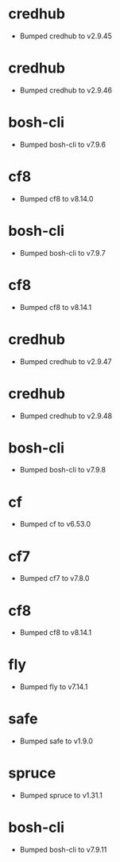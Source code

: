 
# credhub

- Bumped credhub to v2.9.45

# credhub

- Bumped credhub to v2.9.46

# bosh-cli

- Bumped bosh-cli to v7.9.6

# cf8

- Bumped cf8 to v8.14.0

# bosh-cli

- Bumped bosh-cli to v7.9.7

# cf8

- Bumped cf8 to v8.14.1

# credhub

- Bumped credhub to v2.9.47

# credhub

- Bumped credhub to v2.9.48

# bosh-cli

- Bumped bosh-cli to v7.9.8

# cf

- Bumped cf to v6.53.0

# cf7

- Bumped cf7 to v7.8.0

# cf8

- Bumped cf8 to v8.14.1

# fly

- Bumped fly to v7.14.1

# safe

- Bumped safe to v1.9.0

# spruce

- Bumped spruce to v1.31.1

# bosh-cli

- Bumped bosh-cli to v7.9.11
